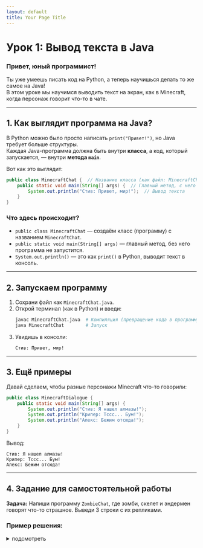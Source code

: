 ```yaml
---
layout: default
title: Your Page Title
---
```


# **Урок 1: Вывод текста в Java**  
### **Привет, юный программист!**  

Ты уже умеешь писать код на Python, а теперь научишься делать то же самое на Java!  
В этом уроке мы научимся выводить текст на экран, как в Minecraft, когда персонаж говорит что-то в чате.  

---

## **1. Как выглядит программа на Java?**  
В Python можно было просто написать `print("Привет!")`, но Java требует больше структуры.  
Каждая Java-программа должна быть внутри **класса**, а код, который запускается, — внутри **метода `main`**.  

Вот как это выглядит:  

```java
public class MinecraftChat {  // Название класса (как файл: MinecraftChat.java)
    public static void main(String[] args) {  // Главный метод, с него начинается программа
        System.out.println("Стив: Привет, мир!");  // Вывод текста
    }
}
```

### **Что здесь происходит?**  
- `public class MinecraftChat` — создаём класс (программу) с названием `MinecraftChat`.  
- `public static void main(String[] args)` — главный метод, без него программа не запустится.  
- `System.out.println()` — это как `print()` в Python, выводит текст в консоль.  

---

## **2. Запускаем программу**  
1. Сохрани файл как `MinecraftChat.java`.  
2. Открой терминал (как в Python) и введи:  
   ```bash
   javac MinecraftChat.java  # Компиляция (превращение кода в программу)
   java MinecraftChat        # Запуск
   ```  
3. Увидишь в консоли:  
   ```
   Стив: Привет, мир!
   ```  

---

## **3. Ещё примеры**  
Давай сделаем, чтобы разные персонажи Minecraft что-то говорили:  

```java
public class MinecraftDialogue {
    public static void main(String[] args) {
        System.out.println("Стив: Я нашел алмазы!");  
        System.out.println("Крипер: Тссс... Бум!");  
        System.out.println("Алекс: Бежим отсюда!");  
    }
}
```

Вывод:  
```
Стив: Я нашел алмазы!
Крипер: Тссс... Бум!
Алекс: Бежим отсюда!
```

---

## **4. Задание для самостоятельной работы**  
**Задача:** Напиши программу `ZombieChat`, где зомби, скелет и эндермен говорят что-то страшное. Выведи 3 строки с их репликами.  

### **Пример решения:**
<details>

<summary>подсмотреть</summary>


```java
public class ZombieChat {
    public static void main(String[] args) {
        System.out.println("Зомби: Мозги... нужны мозги...");  
        System.out.println("Скелет: Тык-тык! (звук стрел)");  
        System.out.println("Эндермен: ... (жуткий взгляд)");  
    }
}


</details>
```


**Проверь себя:**  
1. Сохрани файл как `ZombieChat.java`.  
2. Скомпилируй (`javac ZombieChat.java`).  
3. Запусти (`java ZombieChat`).  

Если увидел три строчки с текстом — ты молодец! 🎮💻  

**Следующий урок: переменные и числа в Java (счёт алмазов и здоровья).** 🚀
